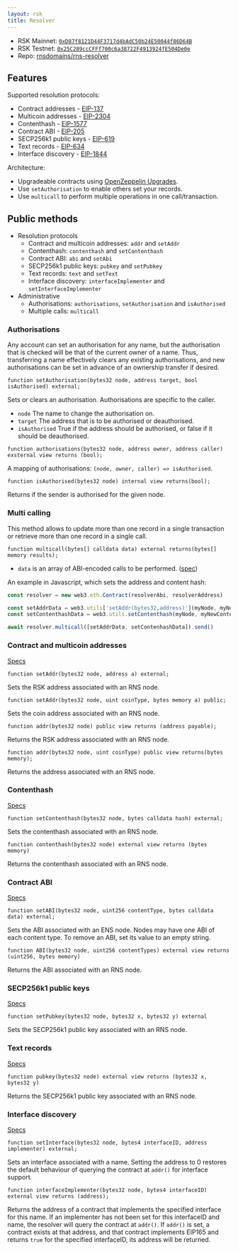 ```yaml
---
layout: rsk
title: Resolver
---
```


- RSK Mainnet: [`0xD87f8121D44F3717d4bAdC50b24E50044f86D64B`](https://explorer.rsk.co/address/0xd87f8121d44f3717d4badc50b24e50044f86d64b)
- RSK Testnet: [`0x25C289ccCFFf700c6a38722F4913924fE504De0e`](https://explorer.testnet.rsk.co/address/0x25c289cccfff700c6a38722f4913924fe504de0e)
- Repo: [rnsdomains/rns-resolver](https://github.com/rnsdomains/rns-resolver)

## Features

Supported resolution protocols:

- Contract addresses - [EIP-137](https://eips.ethereum.org/EIPS/eip-137#resolver-specification)
- Multicoin addresses - [EIP-2304](https://eips.ethereum.org/EIPS/eip-2304)
- Contenthash - [EIP-1577](https://eips.ethereum.org/EIPS/eip-1577)
- Contract ABI - [EIP-205](https://eips.ethereum.org/EIPS/eip-205)
- SECP256k1 public keys - [EIP-619](https://github.com/ethereum/EIPs/pull/619)
- Text records - [EIP-634](https://eips.ethereum.org/EIPS/eip-634)
- Interface discovery - [EIP-1844](https://eips.ethereum.org/EIPS/eip-1844)

Architecture:

- Upgradeable contracts using [OpenZeppelin Upgrades](https://docs.openzeppelin.com/upgrades/2.8/).
- Use `setAuthorisation` to enable others set your records.
- Use `multicall` to perform multiple operations in one call/transaction.

## Public methods

- Resolution protocols
  - Contract and multicoin addresses: `addr` and `setAddr`
  - Contenthash: `contenthash` and `setContenthash`
  - Contract ABI: `abi` and `setAbi`
  - SECP256k1 public keys: `pubkey` and `setPubkey`
  - Text records: `text` and `setText`
  - Interface discovery: `interfaceImplementer` and `setInterfaceImplementer`
- Administrative
  - Authorisations: `authorisations`, `setAuthorisation` and `isAuthorised`
  - Multiple calls: `multicall`

### Authorisations

Any account can set an authorisation for any name, but the authorisation that is checked will be that of the current owner of a name. Thus, transferring a name effectively clears any existing authorisations, and new authorisations can be set in advance of an ownership transfer if desired.

```solidity
function setAuthorisation(bytes32 node, address target, bool isAuthorised) external;
```

Sets or clears an authorisation. Authorisations are specific to the caller.

- `node` The name to change the authorisation on.
- `target` The address that is to be authorised or deauthorised.
- `isAuthorised` True if the address should be authorised, or false if it should be deauthorised.

```solidity
function authorisations(bytes32 node, address owner, address caller) exsternal view returns (bool);
```

A mapping of authorisations: `(node, owner, caller) => isAuthorised`.

```solidity
function isAuthorised(bytes32 node) internal view returns(bool);
```

Returns if the sender is authorised for the given node.

### Multi calling

This method allows to update more than one record in a single transaction or retrieve more than one record in a single call.

```
function multicall(bytes[] calldata data) external returns(bytes[] memory results);
```

- `data` is an array of ABI-encoded calls to be performed. ([spec](https://solidity.readthedocs.io/en/v0.5.3/abi-spec.html))

An example in Javascript, which sets the address and content hash:

```javascript
const resolver = new web3.eth.Contract(resolverAbi, resolverAddress)

const setAddrData = web3.utils['setAddr(bytes32,address)'](myNode, myNewAddress).encodeABI()
const setContenthashData = web3.utils.setContenthash(myNode, myNewContenthash).encodeABI()

await resolver.multicall([setAddrData, setContenhashData]).send()
```

### Contract and multicoin addresses

[Specs](/rif/rns/specs/resolvers/#contract-address)

```
function setAddr(bytes32 node, address a) external;
```

Sets the RSK address associated with an RNS node.

```
function setAddr(bytes32 node, uint coinType, bytes memory a) public;
```

Sets the coin address associated with an RNS node.

```
function addr(bytes32 node) public view returns (address payable);
```

Returns the RSK address associated with an RNS node.

```
function addr(bytes32 node, uint coinType) public view returns(bytes memory);
```

Returns the address associated with an RNS node.


### Contenthash

[Specs](/rif/rns/specs/resolvers#contenthash)

```
function setContenthash(bytes32 node, bytes calldata hash) external;
```

Sets the contenthash associated with an RNS node.

```
function contenthash(bytes32 node) external view returns (bytes memory)
```

Returns the contenthash associated with an RNS node.


### Contract ABI

[Specs](/rif/rns/specs/resolvers#contract-abi)

```
function setABI(bytes32 node, uint256 contentType, bytes calldata data) external;
```

Sets the ABI associated with an ENS node. Nodes may have one ABI of each content type. To remove an ABI, set its value to an empty string.

```
function ABI(bytes32 node, uint256 contentTypes) external view returns (uint256, bytes memory)
```

Returns the ABI associated with an RNS node.

### SECP256k1 public keys

[Specs](/rif/rns/specs/resolvers#secp256k1-public-keys)

```
function setPubkey(bytes32 node, bytes32 x, bytes32 y) external
```

Sets the SECP256k1 public key associated with an RNS node.

### Text records

[Specs](/rif/rns/specs/resolvers#text-records)

```
function pubkey(bytes32 node) external view returns (bytes32 x, bytes32 y)
```

Returns the SECP256k1 public key associated with an RNS node.

### Interface discovery

[Specs](/rif/rns/specs/resolvers#interface-discovery)

```
function setInterface(bytes32 node, bytes4 interfaceID, address implementer) external;
```

Sets an interface associated with a name. Setting the address to 0 restores the default behaviour of querying the contract at `addr()` for interface support.

```
function interfaceImplementer(bytes32 node, bytes4 interfaceID) external view returns (address);
```

Returns the address of a contract that implements the specified interface for this name. If an implementer has not been set for this interfaceID and name, the resolver will query the contract at `addr()`. If `addr()` is set, a contract exists at that address, and that contract implements EIP165 and returns `true` for the specified interfaceID, its address will be returned.
